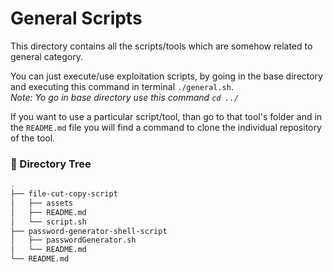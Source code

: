 # General Scripts

This directory contains all the scripts/tools which are somehow related to general category.

You can just execute/use exploitation scripts, by going in the base directory and executing this command in terminal `./general.sh`.\
*Note: Yo go in base directory use this command `cd ../`*

If you want to use a particular script/tool, than go to that tool's folder and in the `README.md` file you will find a command to clone the individual repository of the tool.

### 🧱 Directory Tree

```bash
.
├── file-cut-copy-script
│   ├── assets
│   ├── README.md
│   └── script.sh
├── password-generator-shell-script
│   ├── passwordGenerator.sh
│   └── README.md
└── README.md
```